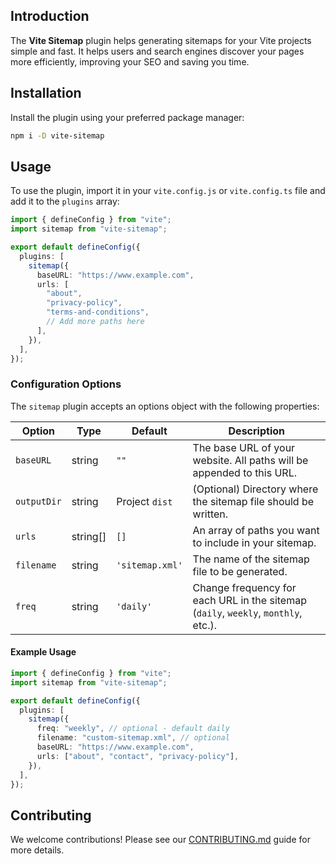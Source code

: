 ## Introduction

The **Vite Sitemap** plugin helps generating sitemaps for your Vite projects simple and fast. It helps users and search engines discover your pages more efficiently, improving your SEO and saving you time.

## Installation

Install the plugin using your preferred package manager:

```bash
npm i -D vite-sitemap
```

## Usage

To use the plugin, import it in your `vite.config.js` or `vite.config.ts` file and add it to the `plugins` array:

```ts
import { defineConfig } from "vite";
import sitemap from "vite-sitemap";

export default defineConfig({
  plugins: [
    sitemap({
      baseURL: "https://www.example.com",
      urls: [
        "about",
        "privacy-policy",
        "terms-and-conditions",
        // Add more paths here
      ],
    }),
  ],
});
```

### Configuration Options

The `sitemap` plugin accepts an options object with the following properties:

| Option      | Type     | Default         | Description                                                                        |
| ----------- | -------- | --------------- | ---------------------------------------------------------------------------------- |
| `baseURL`   | string   | `""`            | The base URL of your website. All paths will be appended to this URL.              |
| `outputDir` | string   | Project `dist`  | (Optional) Directory where the sitemap file should be written.                     |
| `urls`      | string[] | `[]`            | An array of paths you want to include in your sitemap.                             |
| `filename`  | string   | `'sitemap.xml'` | The name of the sitemap file to be generated.                                      |
| `freq`      | string   | `'daily'`       | Change frequency for each URL in the sitemap (`daily`, `weekly`, `monthly`, etc.). |

#### Example Usage

```ts
import { defineConfig } from "vite";
import sitemap from "vite-sitemap";

export default defineConfig({
  plugins: [
    sitemap({
      freq: "weekly", // optional - default daily
      filename: "custom-sitemap.xml", // optional
      baseURL: "https://www.example.com",
      urls: ["about", "contact", "privacy-policy"],
    }),
  ],
});
```

## Contributing

We welcome contributions! Please see our [CONTRIBUTING.md](.github/CONTRIBUTING.md) guide for more details.

```

```

